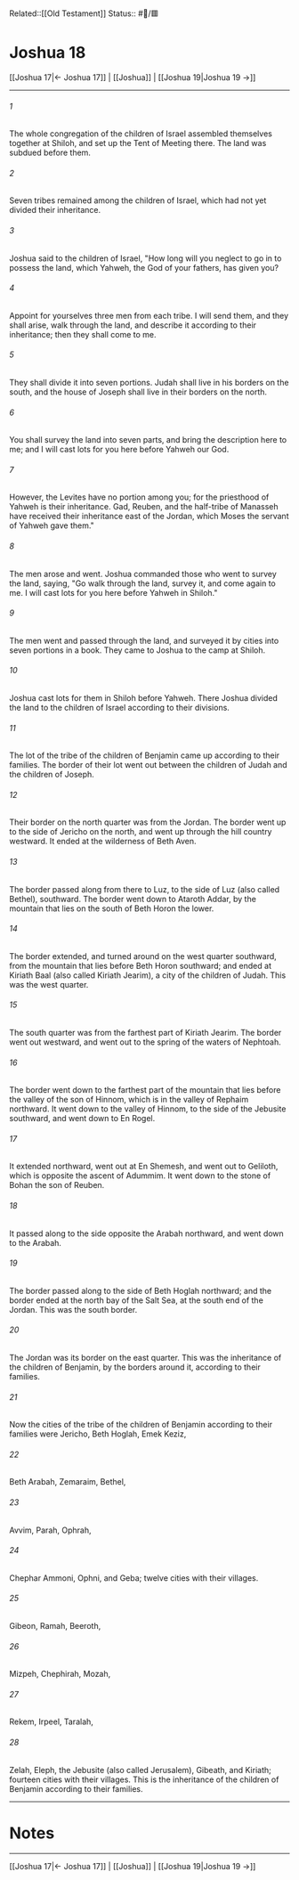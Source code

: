 Related::[[Old Testament]]
Status:: #📖/🟥
# Joshua 18

[[Joshua 17|← Joshua 17]] | [[Joshua]] | [[Joshua 19|Joshua 19 →]]
***



###### 1 
The whole congregation of the children of Israel assembled themselves together at Shiloh, and set up the Tent of Meeting there. The land was subdued before them. 

###### 2 
Seven tribes remained among the children of Israel, which had not yet divided their inheritance. 

###### 3 
Joshua said to the children of Israel, "How long will you neglect to go in to possess the land, which Yahweh, the God of your fathers, has given you? 

###### 4 
Appoint for yourselves three men from each tribe. I will send them, and they shall arise, walk through the land, and describe it according to their inheritance; then they shall come to me. 

###### 5 
They shall divide it into seven portions. Judah shall live in his borders on the south, and the house of Joseph shall live in their borders on the north. 

###### 6 
You shall survey the land into seven parts, and bring the description here to me; and I will cast lots for you here before Yahweh our God. 

###### 7 
However, the Levites have no portion among you; for the priesthood of Yahweh is their inheritance. Gad, Reuben, and the half-tribe of Manasseh have received their inheritance east of the Jordan, which Moses the servant of Yahweh gave them." 

###### 8 
The men arose and went. Joshua commanded those who went to survey the land, saying, "Go walk through the land, survey it, and come again to me. I will cast lots for you here before Yahweh in Shiloh." 

###### 9 
The men went and passed through the land, and surveyed it by cities into seven portions in a book. They came to Joshua to the camp at Shiloh. 

###### 10 
Joshua cast lots for them in Shiloh before Yahweh. There Joshua divided the land to the children of Israel according to their divisions. 

###### 11 
The lot of the tribe of the children of Benjamin came up according to their families. The border of their lot went out between the children of Judah and the children of Joseph. 

###### 12 
Their border on the north quarter was from the Jordan. The border went up to the side of Jericho on the north, and went up through the hill country westward. It ended at the wilderness of Beth Aven. 

###### 13 
The border passed along from there to Luz, to the side of Luz (also called Bethel), southward. The border went down to Ataroth Addar, by the mountain that lies on the south of Beth Horon the lower. 

###### 14 
The border extended, and turned around on the west quarter southward, from the mountain that lies before Beth Horon southward; and ended at Kiriath Baal (also called Kiriath Jearim), a city of the children of Judah. This was the west quarter. 

###### 15 
The south quarter was from the farthest part of Kiriath Jearim. The border went out westward, and went out to the spring of the waters of Nephtoah. 

###### 16 
The border went down to the farthest part of the mountain that lies before the valley of the son of Hinnom, which is in the valley of Rephaim northward. It went down to the valley of Hinnom, to the side of the Jebusite southward, and went down to En Rogel. 

###### 17 
It extended northward, went out at En Shemesh, and went out to Geliloth, which is opposite the ascent of Adummim. It went down to the stone of Bohan the son of Reuben. 

###### 18 
It passed along to the side opposite the Arabah northward, and went down to the Arabah. 

###### 19 
The border passed along to the side of Beth Hoglah northward; and the border ended at the north bay of the Salt Sea, at the south end of the Jordan. This was the south border. 

###### 20 
The Jordan was its border on the east quarter. This was the inheritance of the children of Benjamin, by the borders around it, according to their families. 

###### 21 
Now the cities of the tribe of the children of Benjamin according to their families were Jericho, Beth Hoglah, Emek Keziz, 

###### 22 
Beth Arabah, Zemaraim, Bethel, 

###### 23 
Avvim, Parah, Ophrah, 

###### 24 
Chephar Ammoni, Ophni, and Geba; twelve cities with their villages. 

###### 25 
Gibeon, Ramah, Beeroth, 

###### 26 
Mizpeh, Chephirah, Mozah, 

###### 27 
Rekem, Irpeel, Taralah, 

###### 28 
Zelah, Eleph, the Jebusite (also called Jerusalem), Gibeath, and Kiriath; fourteen cities with their villages. This is the inheritance of the children of Benjamin according to their families.

---
# Notes


***
[[Joshua 17|← Joshua 17]] | [[Joshua]] | [[Joshua 19|Joshua 19 →]]
